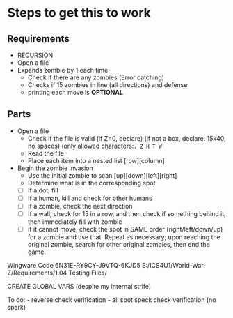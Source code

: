 # Steps to get this to work

## Requirements

- RECURSION
- Open a file
- Expands zombie by 1 each time
  - Check if there are any zombies (Error catching)
  - Checks if 15 zombies in line (all directions) and defense
  - printing each move is **OPTIONAL**
  
## Parts

- Open a file
  - Check if the file is valid (if Z=0, declare) (if not a box, declare: 15x40, no spaces) (only allowed characters:```. Z H T W```
  - Read the file
  - Place each item into a nested list [row][column]
- Begin the zombie invasion
  - Use the initial zombie to scan [up][down][left][right]
  - Determine what is in the corresponding spot
  - [ ] If a dot, fill
  - [ ] If a human, kill and check for other humans
  - [ ] If a zombie, check the next direction
  - [ ] If a wall, check for 15 in a row, and then check if something behind it, then immediately fill with zombie
  - [ ] if it cannot move, check the spot in SAME order (right/left/down/up) for a zombie and use that. Repeat as necessary; upon reaching the original zombie, search for other original zombies, then end the game.
  
Wingware Code 6N31E-RY9CY-J9VTQ-6KJD5
E:/ICS4U1/World-War-Z/Requirements/1.04 Testing Files/

CREATE GLOBAL VARS (despite my internal strife)

To do:
    - reverse check verification
    - all spot speck check verification (no spark)